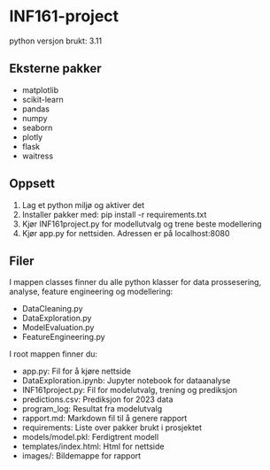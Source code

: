 # INF161-project

python versjon brukt: 3.11

## Eksterne pakker

- matplotlib
- scikit-learn
- pandas 
- numpy
- seaborn
- plotly
- flask
- waitress

## Oppsett

1. Lag et python miljø og aktiver det
2. Installer pakker med: pip install -r requirements.txt
3. Kjør INF161project.py for modellutvalg og trene beste modellering
4. Kjør app.py for nettsiden. Adressen er på localhost:8080



## Filer

I mappen classes finner du alle python klasser for data prossesering, analyse, feature engineering og modellering:

- DataCleaning.py
- DataExploration.py
- ModelEvaluation.py
- FeatureEngineering.py


I root mappen finner du:

- app.py:                   Fil for å kjøre nettside
- DataExploration.ipynb:    Jupyter notebook for dataanalyse
- INF161project.py:         Fil for modelutvalg, trening og prediksjon
- predictions.csv:          Prediksjon for 2023 data
- program_log:              Resultat fra modelutvalg
- rapport.md:               Markdown fil til å genere rapport
- requirements:             Liste over pakker brukt i prosjektet
- models/model.pkl:         Ferdigtrent modell
- templates/index.html:     Html for nettside
- images/:                  Bildemappe for rapport
